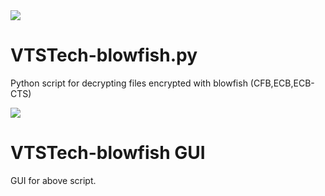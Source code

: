 <img src="https://i.gyazo.com/803c819e1646f5e1c7e8f194b0205ad6.png">

# VTSTech-blowfish.py
 Python script for decrypting files encrypted with blowfish (CFB,ECB,ECB-CTS)

<img src="https://i.gyazo.com/fd8e3a2d2075b58938759078a91dde9b.png">

# VTSTech-blowfish GUI
 GUI for above script.